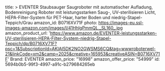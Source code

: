title: >
  EVENTER Staubsauger Saugroboter mit automatischer Aufladung, Bodenreinigung Roboter mit
  leistungsstarken Saug-, UV-sterilisieren Licht, HEPA-Filter-System für PET-Haar, harter Boden und
  niedrig-Stapel-Teppich/Grau
amazon_id: B0716XV71F
photo: https://images-eu.ssl-images-amazon.com/images/I/41HhlgPmmQL._SL160_.jpg
amazon_product_url: 'https://www.amazon.de/EVENTER-leistungsstarken-UV-sterilisieren-HEPA-Filter-System-niedrig-Stapel-Teppich/dp/B0716XV71F?psc=1&SubscriptionId=AKIAI5DK2NO2GWSMS6CQ&tag=wwwroboterwel-21&linkCode=xm2&camp=2025&creative=165953&creativeASIN=B0716XV71F'
Brand: EVENTER
amazon_price: "16998"
amazon_offer_price: "54999"
id: 5694b0b5-99f3-4997-a91c-b279684265eb
